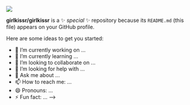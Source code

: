   ![](https://media.discordapp.net/attachments/965446004755275826/1254162625688768562/7ab0c49501e6110c49b755323985aa26.jpg?ex=669a1bb7&is=6698ca37&hm=580113a1226f7a74394a60a00cb99b150c695d79a8494949d5301cd44f4a73fc&=&format=webp)

**girlkissr/girlkissr** is a ✨ _special_ ✨ repository because its `README.md` (this file) appears on your GitHub profile.

Here are some ideas to get you started:

- 🔭 I’m currently working on ...
- 🌱 I’m currently learning ...
- 👯 I’m looking to collaborate on ...
- 🤔 I’m looking for help with ...
- 💬 Ask me about ...
- 📫 How to reach me: ...
- 😄 Pronouns: ...
- ⚡ Fun fact: ...
-->

